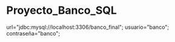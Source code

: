 # Proyecto_Banco_SQL

url="jdbc:mysql://localhost:3306/banco_final";
usuario="banco";
contraseña="banco";
